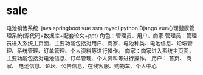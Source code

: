 # sale
电池销售系统  java springboot vue ssm mysql python Django vue心理健康管理系统(源代码+数据库+配套论文+ppt) 角色：管理员、用户、商家  管理员：管理员进入系统主页面，主要功能包括对用户、商家、电池种类、电池信息、论坛管理、系统管理、订单管理、个人资料等进行操作。  商家：商家进入系统主页面，主要功能包括对电池信息、订单管理、个人资料等进行操作。  用户： 首页、 商家、 电池信息、论坛、公告信息、在线客服、购物车、个人中心
